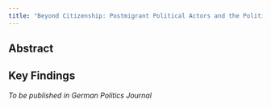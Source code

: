 ```yaml
---
title: "Beyond Citizenship: Postmigrant Political Actors and the Politics of Trust"
---
```


## Abstract


## Key Findings


*To be published in German Politics Journal*
